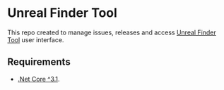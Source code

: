 # Unreal Finder Tool
This repo created to manage issues, releases and access [Unreal Finder Tool](https://corrm.github.io/uft) user interface.

## Requirements
- [.Net Core ^3.1](https://dotnet.microsoft.com/download).
